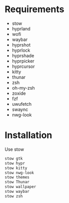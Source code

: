 # Requirements

- stow
- hyprland
- wofi
- waybar
- hyprshot
- hyprlock
- hyprshade
- hyprpicker
- hyprcursor
- kitty
- thunar
- zsh
- oh-my-zsh
- zoxide
- fzf
- uwufetch
- swaync
- nwg-look

# Installation

Use stow
```zsh
stow gtk
stow hypr
stow kitty
stow nwg-look
stow themes
stow Thunar
stow wallpaper
stow waybar
stow zsh
```